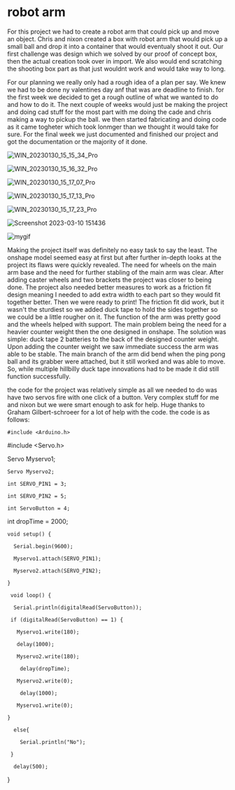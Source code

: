 # robot arm
For this project we had to create a robot arm that could pick up and move an object. Chris and nixon created a box with robot arm that would pick up a small ball and drop it into a container that would eventualy shoot it out. Our first challenge was design which we solved by our proof of concept box, then the actual creation took over in import. We also would end scratching the shooting box part as that just wouldnt work and would take way to long.

For our planning we really only had a rough idea of a plan per say. We knew we had to be done ny valentines day anf that was are deadline to finish. for the first week we decided to get a rough outline of what we wanted to do and how to do it. The next couple of weeks would just be making the project and doing cad stuff for the most part with me doing the cade and chris making a way to pickup the ball. we then started fabricating and doing code as it came togheter which took lonmger than we thought it would take for sure. For the final week we just documented and finished our project and got the documentation or the majority of it done.

![WIN_20230130_15_15_34_Pro](https://user-images.githubusercontent.com/71406784/216708005-1a48c74b-902f-4250-b6ba-4a320e8df95a.jpg)

![WIN_20230130_15_16_32_Pro](https://user-images.githubusercontent.com/71406784/216708013-ea3af834-308b-46c2-a769-1af261489e62.jpg)

![WIN_20230130_15_17_07_Pro](https://user-images.githubusercontent.com/71406784/216708019-9c5c536e-f08e-460b-a5d1-a88bf794d68d.jpg)

![WIN_20230130_15_17_13_Pro](https://user-images.githubusercontent.com/71406784/216708025-a9427c3f-2bbc-4665-b73c-2790705b03f5.jpg)

![WIN_20230130_15_17_23_Pro](https://user-images.githubusercontent.com/71406784/216708029-d1aba0f0-2a14-448c-81c1-5dd367c8cbf8.jpg)


![Screenshot 2023-03-10 151436](https://user-images.githubusercontent.com/71406784/224419123-5a04b894-4155-4c1d-9c21-99cb2b80ea5a.png)

![mygif](https://github.com/cprocino/armbox/blob/master/media/ezgif-2-b9d27cdedb.gif)

Making the project itself was definitely no easy task to say the least. The onshape model seemed easy at first but after further in-depth looks at the project its flaws were quickly revealed. The need for wheels on the main arm base and the need for further stabling of the main arm was clear. After adding caster wheels and two brackets the project was closer to being done. The project also needed better measures to work as a friction fit design meaning I needed to add extra width to each part so they would fit together better. Then we were ready to print! The friction fit did work, but it wasn't the sturdiest so we added duck tape to hold the sides together so we could be a little rougher on it. The function of the arm was pretty good and the wheels helped with support. The main problem being the need for a heavier counter weight then the one designed in onshape. The solution was simple: duck tape 2 batteries to the back of the designed counter weight. Upon adding the counter weight we saw immediate success the arm was able to be stable. The main branch of the arm did bend when the ping pong ball and its grabber were attached, but it still worked and was able to move. So, while multiple hillbilly duck tape innovations had to be made it did still function successfully.



the code for the project was relatively simple as all we needed to do was have two servos fire with one click of a button. Very complex stuff for me and nixon but we were smart enough to ask for help. Huge thanks to Graham Gilbert-schroeer for a lot of help with the code. the code is as follows:

    #include <Arduino.h>

   #include <Servo.h>


   Servo Myservo1;

    Servo Myservo2;

    int SERVO_PIN1 = 3;

    int SERVO_PIN2 = 5;

    int ServoButton = 4;


   int dropTime = 2000;


    void setup() {

      Serial.begin(9600);
  
      Myservo1.attach(SERVO_PIN1);
    
      Myservo2.attach(SERVO_PIN2);
  
    }

     void loop() {

      Serial.println(digitalRead(ServoButton));
  
     if (digitalRead(ServoButton) == 1) {
  
       Myservo1.write(180);
    
       delay(1000);
    
       Myservo2.write(180);
    
        delay(dropTime);
    
       Myservo2.write(0);
    
        delay(1000);
    
       Myservo1.write(0);
    
    }
  
      else{
  
        Serial.println("No");
    
     }
  
      delay(500);
  
   }
  
